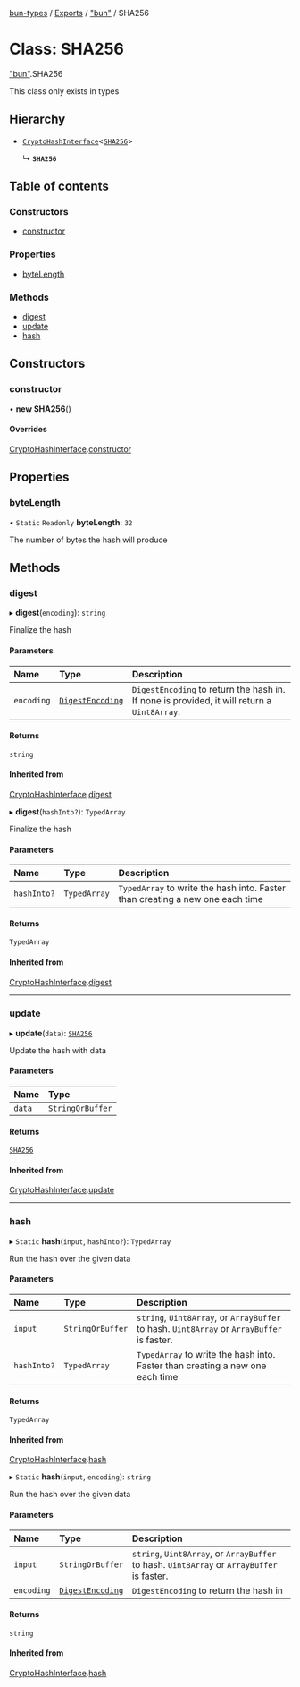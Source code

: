 [bun-types](https://oven-sh.github.io/bun-types/README.md) / [Exports](https://oven-sh.github.io/bun-types/modules.md) / ["bun"](https://oven-sh.github.io/bun-types/modules/bun_.md) / SHA256

# Class: SHA256

["bun"](https://oven-sh.github.io/bun-types/modules/bun_.md).SHA256

This class only exists in types

## Hierarchy

- [`CryptoHashInterface`](https://oven-sh.github.io/bun-types/classes/bun_.CryptoHashInterface.md)<[`SHA256`](https://oven-sh.github.io/bun-types/classes/bun_.SHA256.md)\>

  ↳ **`SHA256`**

## Table of contents

### Constructors

- [constructor](https://oven-sh.github.io/bun-types/classes/bun_.SHA256.md#constructor)

### Properties

- [byteLength](https://oven-sh.github.io/bun-types/classes/bun_.SHA256.md#bytelength)

### Methods

- [digest](https://oven-sh.github.io/bun-types/classes/bun_.SHA256.md#digest)
- [update](https://oven-sh.github.io/bun-types/classes/bun_.SHA256.md#update)
- [hash](https://oven-sh.github.io/bun-types/classes/bun_.SHA256.md#hash)

## Constructors

### constructor

• **new SHA256**()

#### Overrides

[CryptoHashInterface](https://oven-sh.github.io/bun-types/classes/bun_.CryptoHashInterface.md).[constructor](https://oven-sh.github.io/bun-types/classes/bun_.CryptoHashInterface.md#constructor)

## Properties

### byteLength

▪ `Static` `Readonly` **byteLength**: ``32``

The number of bytes the hash will produce

## Methods

### digest

▸ **digest**(`encoding`): `string`

Finalize the hash

#### Parameters

| Name | Type | Description |
| :------ | :------ | :------ |
| `encoding` | [`DigestEncoding`](https://oven-sh.github.io/bun-types/modules/bun_.md#digestencoding) | `DigestEncoding` to return the hash in. If none is provided, it will return a `Uint8Array`. |

#### Returns

`string`

#### Inherited from

[CryptoHashInterface](https://oven-sh.github.io/bun-types/classes/bun_.CryptoHashInterface.md).[digest](https://oven-sh.github.io/bun-types/classes/bun_.CryptoHashInterface.md#digest)

▸ **digest**(`hashInto?`): `TypedArray`

Finalize the hash

#### Parameters

| Name | Type | Description |
| :------ | :------ | :------ |
| `hashInto?` | `TypedArray` | `TypedArray` to write the hash into. Faster than creating a new one each time |

#### Returns

`TypedArray`

#### Inherited from

[CryptoHashInterface](https://oven-sh.github.io/bun-types/classes/bun_.CryptoHashInterface.md).[digest](https://oven-sh.github.io/bun-types/classes/bun_.CryptoHashInterface.md#digest)

___

### update

▸ **update**(`data`): [`SHA256`](https://oven-sh.github.io/bun-types/classes/bun_.SHA256.md)

Update the hash with data

#### Parameters

| Name | Type |
| :------ | :------ |
| `data` | `StringOrBuffer` |

#### Returns

[`SHA256`](https://oven-sh.github.io/bun-types/classes/bun_.SHA256.md)

#### Inherited from

[CryptoHashInterface](https://oven-sh.github.io/bun-types/classes/bun_.CryptoHashInterface.md).[update](https://oven-sh.github.io/bun-types/classes/bun_.CryptoHashInterface.md#update)

___

### hash

▸ `Static` **hash**(`input`, `hashInto?`): `TypedArray`

Run the hash over the given data

#### Parameters

| Name | Type | Description |
| :------ | :------ | :------ |
| `input` | `StringOrBuffer` | `string`, `Uint8Array`, or `ArrayBuffer` to hash. `Uint8Array` or `ArrayBuffer` is faster. |
| `hashInto?` | `TypedArray` | `TypedArray` to write the hash into. Faster than creating a new one each time |

#### Returns

`TypedArray`

#### Inherited from

[CryptoHashInterface](https://oven-sh.github.io/bun-types/classes/bun_.CryptoHashInterface.md).[hash](https://oven-sh.github.io/bun-types/classes/bun_.CryptoHashInterface.md#hash)

▸ `Static` **hash**(`input`, `encoding`): `string`

Run the hash over the given data

#### Parameters

| Name | Type | Description |
| :------ | :------ | :------ |
| `input` | `StringOrBuffer` | `string`, `Uint8Array`, or `ArrayBuffer` to hash. `Uint8Array` or `ArrayBuffer` is faster. |
| `encoding` | [`DigestEncoding`](https://oven-sh.github.io/bun-types/modules/bun_.md#digestencoding) | `DigestEncoding` to return the hash in |

#### Returns

`string`

#### Inherited from

[CryptoHashInterface](https://oven-sh.github.io/bun-types/classes/bun_.CryptoHashInterface.md).[hash](https://oven-sh.github.io/bun-types/classes/bun_.CryptoHashInterface.md#hash)

